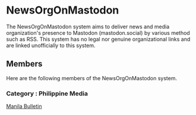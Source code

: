 # NewsOrgOnMastodon
The NewsOrgOnMastodon system aims to deliver news and media organization's presence to Mastodon (mastodon.social) by various method such as RSS. This system has no legal nor genuine organizational links and are linked unofficially to this system.

## Members
Here are the following members of the NewsOrgOnMastodon system.
### Category : Philippine Media
<a rel="me" href="https://mastodon.social/@rssmanilabulletin">Manila Bulletin</a>
